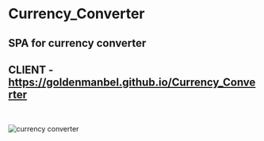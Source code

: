 # Currency_Converter

## SPA for currency converter

## CLIENT - https://goldenmanbel.github.io/Currency_Converter
<br />

![currency converter](https://github.com/GoldenManBel/Currency_Converter/blob/master/preview/Currency_Converter.jpg)
